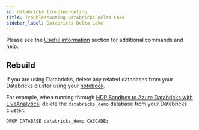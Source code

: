 ```yaml
---
id: databricks_troubleshooting
title: Troubleshooting Databricks Delta Lake
sidebar_label: Databricks Delta Lake
---
```


Please see the [Useful information](./useful_info.md) section for additional commands and help.

[//]: <## Common issues and resolutions>

[//]: <There are no reported issues at present.>

## Rebuild

If you are using Databricks, delete any related databases from your Databricks cluster using your [notebook](https://docs.databricks.com/notebooks/notebooks-use.html#run-notebooks).

For example, when running through [HDP Sandbox to Azure Databricks with LiveAnalytics](../installation/hdp_sandbox_lhv_client-adlsg2_lan.md), delete the `databricks_demo` database from your Databricks cluster:

`DROP DATABASE databricks_demo CASCADE;`
